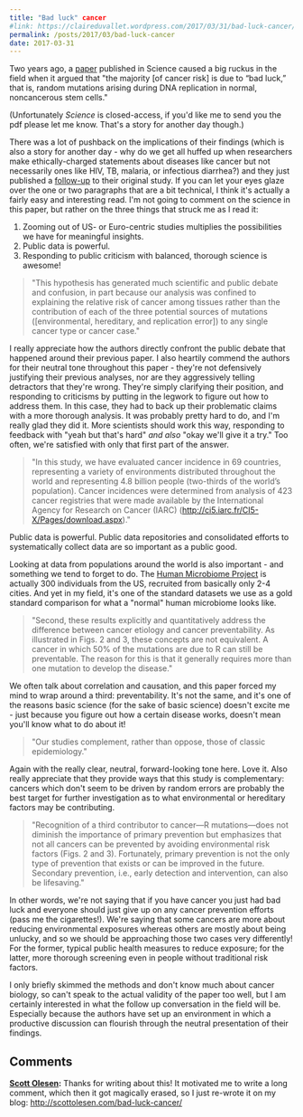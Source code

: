 ```yaml
---
title: "Bad luck" cancer
#link: https://claireduvallet.wordpress.com/2017/03/31/bad-luck-cancer/
permalink: /posts/2017/03/bad-luck-cancer
date: 2017-03-31
---
```



Two years ago, a [paper](http://science.sciencemag.org/content/347/6217/78) published in Science caused a big ruckus in the field when it argued that "the majority [of cancer risk] is due to “bad luck,” that is, random mutations arising during DNA replication in normal, noncancerous stem cells."

(Unfortunately _Science_ is closed-access, if you'd like me to send you the pdf please let me know. That's a story for another day though.)

There was a lot of pushback on the implications of their findings (which is also a story for another day - why do we get all huffed up when researchers make ethically-charged statements about diseases like cancer but not necessarily ones like HIV, TB, malaria, or infectious diarrhea?) and they just published a [follow-up](http://science.sciencemag.org/content/355/6331/1330.full) to their original study. If you can let your eyes glaze over the one or two paragraphs that are a bit technical, I think it's actually a fairly easy and interesting read. I'm not going to comment on the science in this paper, but rather on the three things that struck me as I read it:

  1. Zooming out of US- or Euro-centric studies multiplies the possibilities we have for meaningful insights.
  2. Public data is powerful.
  3. Responding to public criticism with balanced, thorough science is awesome!

> "This hypothesis has generated much scientific and public debate and confusion, in part because our analysis was confined to explaining the relative risk of cancer among tissues rather than the contribution of each of the three potential sources of mutations ([environmental, hereditary, and replication error]) to any single cancer type or cancer case."

I really appreciate how the authors directly confront the public debate that happened around their previous paper. I also heartily commend the authors for their neutral tone throughout this paper - they're not defensively justifying their previous analyses, nor are they aggressively telling detractors that they're wrong. They're simply clarifying their position, and responding to criticisms by putting in the legwork to figure out how to address them. In this case, they had to back up their problematic claims with a more thorough analysis. It was probably pretty hard to do, and I'm really glad they did it. More scientists should work this way, responding to feedback with "yeah but that's hard" _and also_ "okay we'll give it a try." Too often, we're satisfied with only that first part of the answer.

> "In this study, we have evaluated cancer incidence in 69 countries, representing a variety of environments distributed throughout the world and representing 4.8 billion people (two-thirds of the world’s population). Cancer incidences were determined from analysis of 423 cancer registries that were made available by the International Agency for Research on Cancer (IARC) (http://ci5.iarc.fr/CI5-X/Pages/download.aspx)."

Public data is powerful. Public data repositories and consolidated efforts to systematically collect data are so important as a public good.

Looking at data from populations around the world is also important - and something we tend to forget to do. The [Human Microbiome Project](http://hmpdacc.org) is actually 300 individuals from the US, recruited from basically only 2-4 cities. And yet in my field, it's one of the standard datasets we use as a gold standard comparison for what a "normal" human microbiome looks like.

> "Second, these results explicitly and quantitatively address the difference between cancer etiology and cancer preventability. As illustrated in Figs. 2 and 3, these concepts are not equivalent. A cancer in which 50% of the mutations are due to R can still be preventable. The reason for this is that it generally requires more than one mutation to develop the disease."

We often talk about correlation and causation, and this paper forced my mind to wrap around a third: preventability. It's not the same, and it's one of the reasons basic science (for the sake of basic science) doesn't excite me - just because you figure out how a certain disease works, doesn't mean you'll know what to do about it!

> "Our studies complement, rather than oppose, those of classic epidemiology."

Again with the really clear, neutral, forward-looking tone here. Love it. Also really appreciate that they provide ways that this study is complementary: cancers which don't seem to be driven by random errors are probably the best target for further investigation as to what environmental or hereditary factors may be contributing.

> "Recognition of a third contributor to cancer—R mutations—does not diminish the importance of primary prevention but emphasizes that not all cancers can be prevented by avoiding environmental risk factors (Figs. 2 and 3). Fortunately, primary prevention is not the only type of prevention that exists or can be improved in the future. Secondary prevention, i.e., early detection and intervention, can also be lifesaving."

In other words, we're not saying that if you have cancer you just had bad luck and everyone should just give up on any cancer prevention efforts (pass me the cigarettes!). We're saying that some cancers are more about reducing environmental exposures whereas others are mostly about being unlucky, and so we should be approaching those two cases very differently! For the former, typical public health measures to reduce exposure; for the latter, more thorough screening even in people without traditional risk factors.

I only briefly skimmed the methods and don't know much about cancer biology, so can't speak to the actual validity of the paper too well, but I am certainly interested in what the follow up conversation in the field will be. Especially because the authors have set up an environment in which a productive discussion can flourish through the neutral presentation of their findings.

## Comments

**[Scott Olesen](#16 "2017-05-15 20:32:34"):** Thanks for writing about this! It motivated me to write a long comment, which then it got magically erased, so I just re-wrote it on my blog: http://scottolesen.com/bad-luck-cancer/
